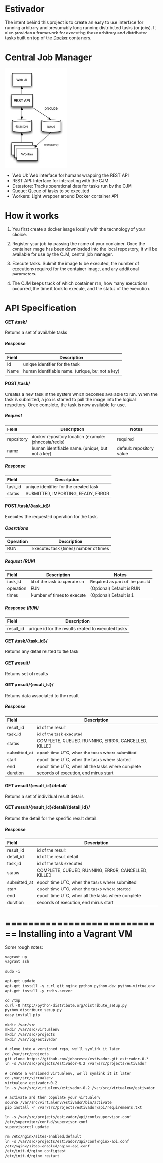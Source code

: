 Estivador
=========

The intent behind this project is to create an easy to use interface for
running arbitrary and presumably long running distributed tasks (or jobs).  It
also provides a framework for executing these arbitrary and distributed
tasks built on top of the [Docker](http://www.docker.io/) containers.

Central Job Manager
===================

![overview](waas-cjm.jpg "stevedore")

* Web UI: Web interface for humans wrapping the REST API
* REST API: Interface for interacting with the CJM
* Datastore: Tracks operational data for tasks run by the CJM
* Queue: Queue of tasks to be executed
* Workers: Light wrapper around Docker container API

How it works
============

1. You first create a docker image locally with the technology of your choice.

2. Register your job by passing the name of your container.  Once the container
image has been downloaded into the local repository, it will be available for
use by the CJM, central job manager.

3. Execute tasks.  Submit the  image to be executed, the number of executions
required for the container image, and any additional parameters.

4.  The CJM keeps track of which container ran, how many executions occurred,
the time it took to execute, and the status of the execution.

API Specification
=================

#### GET /task/ ####
Returns a set of available tasks

##### Response #####

Field | Description
:-----|------------
Id    | unique identifier for the task
Name  | human identifiable name. (unique, but not a key)

#### POST /task/ ####
Creates a new task in the system which becomes available to run.  When the task
is submitted, a job is started to pull the image into the logical respoitory.
Once complete, the task is now available for use.

##### Request #####

Field | Description | Notes
:-----|-------------|--------
repository | docker repository location (example: johncosta/redis) | required
name       | human identifiable name. (unique, but not a key)      | default: repository value

##### Response #####

Field   | Description
:-------|------------
task_id | unique identifier for the created task
status  |  SUBMITTED, IMPORTING, READY, ERROR

#### POST /task/{task_id}/ ####
Executes the requested operation for the task.

##### Operations #####
Operation | Description
:---------|------------
RUN       | Executes task {times} number of times

##### Request (RUN) #####

Field | Description | Notes
:-----|-------------|-------
task_id   | id of the task to operate on | Required as part of the post id
operation | RUN | (Optional) Default is RUN
times     | Number of times to execute | (Optional) Default is 1

##### Response (RUN) #####

Field   | Description
:-------|------------
result_id | unique id for the results related to executed tasks

#### GET /task/{task_id}/ ####
Returns any detail related to the task

#### GET /result/ ####
Returns set of results

#### GET /result/{result_id}/ ####
Returns data associated to the result

##### Response #####

Field   | Description
:-------|------------
result_id         | id of the result
task_id           | id of the task executed
status            | COMPLETE, QUEUED, RUNNING, ERROR, CANCELLED, KILLED
submitted_at      | epoch time UTC, when the tasks where submitted
start             | epoch time UTC, when the tasks where started
end               | epoch time UTC, when all the tasks where complete
duration          | seconds of execution, end minus start

#### GET /result/{result_id}/detail/ ####
Returns a set of individual result details

#### GET /result/{result_id}/detail/{detail_id}/ ####
Returns the detail for the specific result detail.

##### Response #####

Field   | Description
:-------|------------
result_id         | id of the result
detail_id         | id of the result detail
task_id           | id of the task executed
status            | COMPLETE, QUEUED, RUNNING, ERROR, CANCELLED, KILLED
submitted_at      | epoch time UTC, when the tasks where submitted
start             | epoch time UTC, when the tasks where started
end               | epoch time UTC, when all the tasks where complete
duration          | seconds of execution, end minus start

============================
Installing into a Vagrant VM
============================

Some rough notes:

```
vagrant up
vagrant ssh

sudo -i

apt-get update
apt-get install -y curl git nginx python python-dev python-virtualenv
apt-get install -y redis-server

cd /tmp
curl -O http://python-distribute.org/distribute_setup.py
python distribute_setup.py
easy_install pip

mkdir /var/src
mkdir /var/src/virtualenv
mkdir /var/src/projects
mkdir /var/log/estivador

# clone into a versioned repo, we'll symlink it later
cd /var/src/projects
git clone https://github.com/johncosta/estivador.git estivador-0.2
ln -s /var/src/projects/estivador-0.2 /var/src/projects/estivador

# create a versioned virtualenv, we'll symlink it it later
cd /var/src/virtualenv
virtualenv estivador-0.2
ln -s /var/src/virtualenv/estivador-0.2 /var/src/virtualenv/estivador

# activate and then populate your virtualenv
source /var/src/virtualenv/estivador/bin/activate
pip install -r /var/src/projects/estivador/api/requirements.txt

ln -s /var/src/projects/estivador/api/conf/supervisor.conf /etc/supervisor/conf.d/supervisor.conf
supervisorctl update

rm /etc/nginx/sites-enabled/default
ln -s /var/src/projects/estivador/api/conf/nginx-api.conf /etc/nginx/sites-enabled/nginx-api.conf
/etc/init.d/nginx configtest
/etc/init.d/nginx restart

```